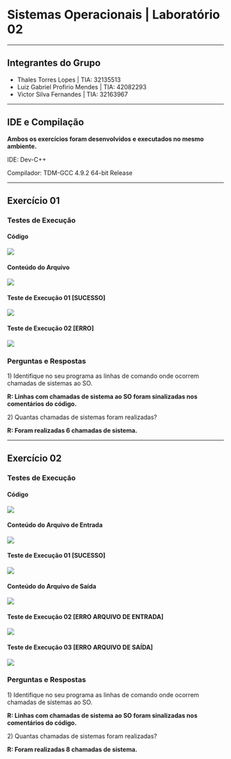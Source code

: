 <h1> Sistemas Operacionais | Laboratório 02 </h1>

<hr>

<h2>Integrantes do Grupo</h2>
<ul>
  <li>Thales Torres Lopes | TIA: 32135513</li>
 
  <li>Luiz Gabriel Profirio Mendes | TIA: 42082293</li>
 
  <li>Victor Silva Fernandes | TIA: 32163967</li>
</ul>

<hr>

<h2>IDE e Compilação</h2>

<p><b>Ambos os exercícios foram desenvolvidos e executados no mesmo ambiente.</b></p>
<p>IDE: Dev-C++</p>
<p>Compilador: TDM-GCC 4.9.2 64-bit Release</p>

<hr>

<h2>Exercício 01</h2>

<h3>Testes de Execução</h3>

<h4>Código</h4>
<img src="readmefiles/codigoEx1.png"/>

<h4>Conteúdo do Arquivo</h4>
<img src="readmefiles/entradaEx1.png"/>

<h4>Teste de Execução 01 [SUCESSO]</h4>
<img src="readmefiles/execucaoEx1.png"/>

<h4>Teste de Execução 02 [ERRO]</h4>
<img src="readmefiles/execucao2Ex1.png"/>

<h3>Perguntas e Respostas</h3>
<p>1) Identifique no seu programa as linhas de comando onde ocorrem chamadas de sistemas ao SO.</p>
<p><b>R: Linhas com chamadas de sistema ao SO foram sinalizadas nos comentários do código.</b></p>
<p>2) Quantas chamadas de sistemas foram realizadas?</p>
<p><b>R: Foram realizadas 6 chamadas de sistema.</b></p>
 
<hr>

<h2>Exercício 02</h2>

<h3>Testes de Execução</h3>

<h4>Código</h4>
<img src="readmefiles/codigoEx2.png"/>

<h4>Conteúdo do Arquivo de Entrada</h4>
<img src="readmefiles/entradaEx1.png"/>

<h4>Teste de Execução 01 [SUCESSO]</h4>
<img src="readmefiles/execucao01Ex2.png"/>

<h4>Conteúdo do Arquivo de Saída</h4>
<img src="readmefiles/saidaEx2.png"/>

<h4>Teste de Execução 02 [ERRO ARQUIVO DE ENTRADA]</h4>
<img src="readmefiles/execucao02Ex2.png"/>

<h4>Teste de Execução 03 [ERRO ARQUIVO DE SAÍDA]</h4>
<img src="readmefiles/execucao03Ex2.png"/>


<h3>Perguntas e Respostas</h3>
<p>1) Identifique no seu programa as linhas de comando onde ocorrem chamadas de sistemas ao SO.</p>
<p><b>R: Linhas com chamadas de sistema ao SO foram sinalizadas nos comentários do código.</b></p>
<p>2) Quantas chamadas de sistemas foram realizadas?</p>
<p><b>R: Foram realizadas 8 chamadas de sistema.</b></p>

